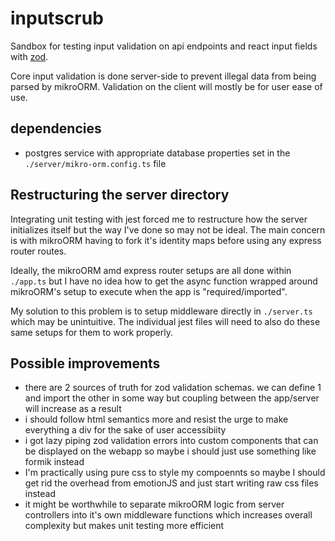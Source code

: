 # inputscrub
Sandbox for testing input validation on api endpoints and react input fields with [zod](https://github.com/colinhacks/zod).

Core input validation is done server-side to prevent illegal data from being parsed by mikroORM. Validation on the client will mostly be for user ease of use.

dependencies
---
- postgres service with appropriate database properties set in the `./server/mikro-orm.config.ts` file

Restructuring the server directory
---
Integrating unit testing with jest forced me to restructure how the server initializes itself but the way I've done so may not be ideal.
The main concern is with mikroORM having to fork it's identity maps before using any express router routes.

Ideally, the mikroORM amd express router setups are all done within `./app.ts` but I have no idea how to get the async function wrapped around mikroORM's setup to execute when the app is "required/imported".

My solution to this problem is to setup middleware directly in `./server.ts` which may be unintuitive.
The individual jest files will need to also do these same setups for them to work properly. 

Possible improvements
---
- there are 2 sources of truth for zod validation schemas. we can define 1 and import the other in some way but coupling between the app/server will increase as a result
- i should follow html semantics more and resist the urge to make everything a div for the sake of user accessibiity
- i got lazy piping zod validation errors into custom components that can be displayed on the webapp so maybe i should just use something like formik instead
- I'm practically using pure css to style my compoennts so maybe I should get rid the overhead from emotionJS and just start writing raw css files instead
- it might be worthwhile to separate mikroORM logic from server controllers into it's own middleware functions which increases overall complexity but makes unit testing more efficient
